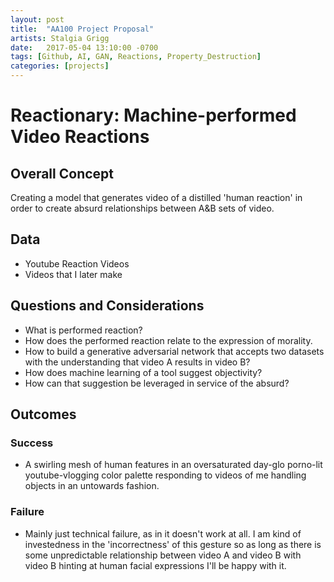 ```yaml
---
layout: post
title:  "AA100 Project Proposal"
artists: Stalgia Grigg
date:   2017-05-04 13:10:00 -0700
tags: [Github, AI, GAN, Reactions, Property_Destruction]
categories: [projects]
---
```


# Reactionary: Machine-performed Video Reactions

## Overall Concept
Creating a model that generates video of a distilled 'human reaction' in order to create absurd relationships between A&B sets of video.

## Data
* Youtube Reaction Videos
* Videos that I later make

## Questions and Considerations 
* What is performed reaction?
* How does the performed reaction relate to the expression of morality.
* How to build a generative adversarial network that accepts two datasets with the understanding that video A results in video B?
* How does machine learning of a tool suggest objectivity? 
* How can that suggestion be leveraged in service of the absurd?

## Outcomes
### Success
* A swirling mesh of human features in an oversaturated day-glo porno-lit youtube-vlogging color palette responding to videos of me handling objects in an untowards fashion.

### Failure 
* Mainly just technical failure, as in it doesn't work at all. I am kind of investedness in the 'incorrectness' of this gesture so as long as there is some unpredictable relationship between video A and video B with video B hinting at human facial expressions I'll be happy with it.